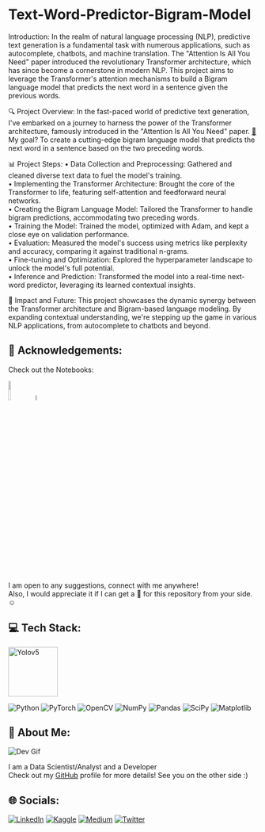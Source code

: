 # Text-Word-Predictor-Bigram-Model

Introduction:
In the realm of natural language processing (NLP), predictive text generation is a fundamental task with numerous applications, such as autocomplete, chatbots, and machine translation. The "Attention Is All You Need" paper introduced the revolutionary Transformer architecture, which has since become a cornerstone in modern NLP. This project aims to leverage the Transformer's attention mechanisms to build a Bigram language model that predicts the next word in a sentence given the previous words.

🔍 Project Overview:
In the fast-paced world of predictive text generation, I've embarked on a journey to harness the power of the Transformer architecture, famously introduced in the "Attention Is All You Need" paper. <a href="https://arxiv.org/pdf/1706.03762.pdf">📄</a> My goal? To create a cutting-edge bigram language model that predicts the next word in a sentence based on the two preceding words.


📊 Project Steps:
• Data Collection and Preprocessing: Gathered and cleaned diverse text data to fuel the model's training. <br/>
• Implementing the Transformer Architecture: Brought the core of the Transformer to life, featuring self-attention and feedforward neural networks. <br/>
• Creating the Bigram Language Model: Tailored the Transformer to handle bigram predictions, accommodating two preceding words. <br/>
• Training the Model: Trained the model, optimized with Adam, and kept a close eye on validation performance. <br/>
• Evaluation: Measured the model's success using metrics like perplexity and accuracy, comparing it against traditional n-grams. <br/>
• Fine-tuning and Optimization: Explored the hyperparameter landscape to unlock the model's full potential. <br/>
• Inference and Prediction: Transformed the model into a real-time next-word predictor, leveraging its learned contextual insights. <br/>

🌟 Impact and Future:
This project showcases the dynamic synergy between the Transformer architecture and Bigram-based language modeling. By expanding contextual understanding, we're stepping up the game in various NLP applications, from autocomplete to chatbots and beyond.

## 🌟 Acknowledgements:

Check out the Notebooks:
<div align="left">
  <a href="https://colab.research.google.com/github/lunaSnowflake/Text-Word-Predictor-Bigram-Model/blob/master/Bigram%20LLM%20Model%20-%20Final.ipynb">
    <img src="https://github.com/ultralytics/yolov5/releases/download/v1.0/logo-colab-small.png" width="10%" /></a>
    <img src="https://github.com/ultralytics/assets/raw/main/social/logo-transparent.png" width="5%" alt="" />
</div>

I am open to any suggestions, connect with me anywhere! <br/>
Also, I would appreciate it if I can get a 🌟 for this repository from your side. ☺

## 💻 Tech Stack:
<img src="https://i.ibb.co/vByQbTM/OIP.jpg" alt="Yolov5" width="auto" height="100"> </br>

![Python](https://img.shields.io/badge/python-3670A0?style=for-the-badge&logo=python&logoColor=ffdd54) 
![PyTorch](https://img.shields.io/badge/PyTorch-%23EE4C2C.svg?style=for-the-badge&logo=PyTorch&logoColor=white)
![OpenCV](https://img.shields.io/badge/opencv-%23white.svg?style=for-the-badge&logo=opencv&logoColor=white) 
![NumPy](https://img.shields.io/badge/numpy-%23013243.svg?style=for-the-badge&logo=numpy&logoColor=white)
![Pandas](https://img.shields.io/badge/pandas-%23150458.svg?style=for-the-badge&logo=pandas&logoColor=white)
![SciPy](https://img.shields.io/badge/SciPy-%230C55A5.svg?style=for-the-badge&logo=scipy&logoColor=%white)
![Matplotlib](https://img.shields.io/badge/Matplotlib-%23ffffff.svg?style=for-the-badge&logo=Matplotlib&logoColor=black)

## 💫 About Me:
![Dev Gif](https://media.giphy.com/media/f3iwJFOVOwuy7K6FFw/giphy.gif) <br/>

I am a Data Scientist/Analyst and a Developer <br/>
Check out my [GitHub](https://github.com/lunaSnowflake) profile for more details! See you on the other side :)

## 🌐 Socials:
[![LinkedIn](https://img.shields.io/badge/LinkedIn-%230077B5.svg?logo=linkedin&logoColor=white)](https://www.linkedin.com/in/hussainkhatumdi/) 
[![Kaggle](https://img.shields.io/badge/Kaggle-035a7d?logo=kaggle&logoColor=white)](https://www.kaggle.com/lunaticsain)
[![Medium](https://img.shields.io/badge/Medium-12100E?logo=medium&logoColor=white)](https://medium.com/@hussainkhatumadi53) 
[![Twitter](https://img.shields.io/badge/Twitter-%231DA1F2.svg?logo=Twitter&logoColor=white)](https://twitter.com/lunatic_sain) 
